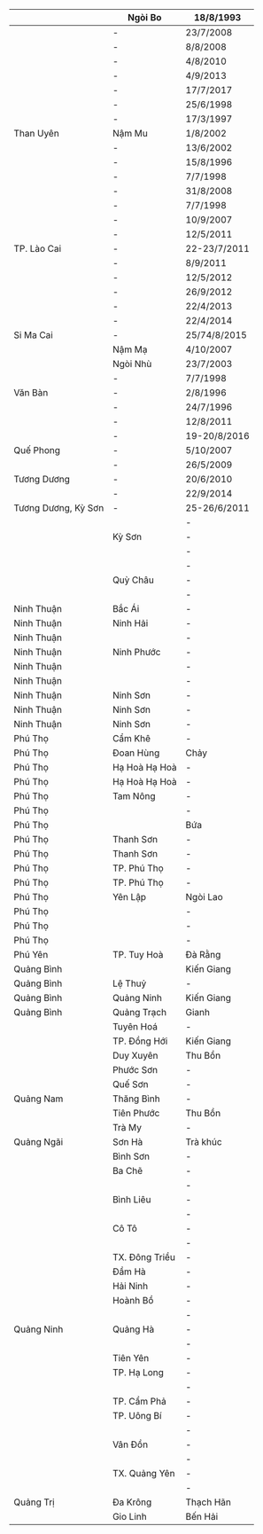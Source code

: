 |                     | Ngòi Bo   | 18/8/1993    |
|---------------------|-----------|--------------|
|                     | -         | 23/7/2008    |
|                     | -         | 8/8/2008     |
|                     | -         | 4/8/2010     |
|                     | -         | 4/9/2013     |
|                     | -         | 17/7/2017    |
|                     | -         | 25/6/1998    |
|                     | -         | 17/3/1997    |
| Than Uyên           | Nậm Mu    | 1/8/2002     |
|                     | -         | 13/6/2002    |
|                     | -         | 15/8/1996    |
|                     | -         | 7/7/1998     |
|                     | -         | 31/8/2008    |
|                     | -         | 7/7/1998     |
|                     | -         | 10/9/2007    |
|                     | -         | 12/5/2011    |
| TP. Lào Cai         | -         | 22-23/7/2011 |
|                     | -         | 8/9/2011     |
|                     | -         | 12/5/2012    |
|                     | -         | 26/9/2012    |
|                     | -         | 22/4/2013    |
|                     | -         | 22/4/2014    |
| Si Ma Cai           | -         | 25/74/8/2015 |
|                     | Nậm Mạ    | 4/10/2007    |
|                     | Ngòi Nhù  | 23/7/2003    |
|                     | -         | 7/7/1998     |
| Văn Bàn             | -         | 2/8/1996     |
|                     | -         | 24/7/1996    |
|                     | -         | 12/8/2011    |
|                     | -         | 19-20/8/2016 |
| Quế Phong           | -         | 5/10/2007    |
|                     | -         | 26/5/2009    |
| Tương Dương         | -         | 20/6/2010    |
|                     | -         | 22/9/2014    |
| Tương Dương, Kỳ Sơn | -         | 25-26/6/2011 |
|            |               | -          | 22/7/2011    |
|            | Kỳ Sơn        | -          | 24/8/2011    |
|            |               | -          | 23/6/2013    |
|            |               | -          | 21/7/2017    |
|            | Quỳ Châu      | -          | 26/9/2009    |
|            |               | -          | 14/9/2016    |
| Ninh Thuận | Bắc Ái        | -          | 15/9/2008    |
| Ninh Thuận | Ninh Hải      | -          | 25/9/1994    |
| Ninh Thuận |               | -          | 29/6/1998    |
| Ninh Thuận | Ninh Phước    | -          | 26/7/1998    |
| Ninh Thuận |               | -          | 13/11/2003   |
| Ninh Thuận |               | -          | 14/9/1995    |
| Ninh Thuận | Ninh Sơn      | -          | 29/6/1998    |
| Ninh Thuận | Ninh Sơn      | -          | 22/8/2011    |
| Ninh Thuận | Ninh Sơn      | -          | 10/10/2011   |
| Phú Thọ    | Cẩm Khê       | -          | 27/9/2005    |
| Phú Thọ    | Đoan Hùng     | Chảy       | 9/7/1995     |
| Phú Thọ    | Hạ Hoà Hạ Hoà | -          | 27/9/2005    |
| Phú Thọ    | Hạ Hoà Hạ Hoà | -          | 9/8/2008     |
| Phú Thọ    | Tam Nông      | -          | 27/9/2005    |
| Phú Thọ    |               | -          | 18/9/2005    |
| Phú Thọ    |               | Bứa        | 28/9/2005    |
| Phú Thọ    | Thanh Sơn     | -          | 24/7/2003    |
| Phú Thọ    | Thanh Sơn     | -          | 27/10/2001   |
| Phú Thọ    | TP. Phú Thọ   | -          | 22/7/2000    |
| Phú Thọ    | TP. Phú Thọ   | -          | 6/9/2007     |
| Phú Thọ    | Yên Lập       | Ngòi Lao   | 18/6/2006    |
| Phú Thọ    |               | -          | 2/9/1999     |
| Phú Thọ    |               | -          | 24/7/2003    |
| Phú Thọ    |               | -          | 20-21/9/2014 |
| Phú Yên    | TP. Tuy Hoà   | Đà Rằng    | 4/10/1993    |
| Quảng Bình |               | Kiến Giang | 8/10/1992    |
| Quảng Bình | Lệ Thuỷ       | -          | 11/10/2007   |
| Quảng Bình | Quảng Ninh    | Kiến Giang | 2/11/1999    |
| Quảng Bình | Quảng Trạch   | Gianh      | 18/3/1993    |
|            | Tuyên Hoá      | -          | 22/8/2007   |
|            | TP. Đồng Hới   | Kiến Giang | 7/10/1992   |
|            | Duy Xuyên      | Thu Bồn    | 25/12/1992  |
|            | Phước Sơn      | -          | 31/10/2007  |
|            | Quế Sơn        | -          | 10/11/1964  |
| Quảng Nam  | Thăng Bình     | -          | 10/11/1964  |
|            | Tiên Phước     | Thu Bồn    | 4/12/1999   |
|            | Trà My         | -          | 16/10/2007  |
| Quảng Ngãi | Sơn Hà         | Trà khúc   | 4/12/1999   |
|            | Bình Sơn       | -          | 4/11/2010   |
|            | Ba Chẽ         | -          | 28/6/2001   |
|            |                | -          | 5/9/1996    |
|            | Bình Liêu      | -          | 5/9/1996    |
|            |                | -          | 9/6/2005    |
|            | Cô Tô          | -          | 5/9/1996    |
|            |                | -          | 5/9/1996    |
|            | TX. Đông Triều | -          | 13/7/1994   |
|            | Đầm Hà         | -          | 30/10/2014  |
|            | Hải Ninh       | -          | 5/9/1996    |
|            | Hoành Bồ       | -          | 5/9/1996    |
|            |                | -          | 5/9/1996    |
| Quảng Ninh | Quảng Hà       | -          | 13/7/1994   |
|            |                | -          | 4/7/1998    |
|            | Tiên Yên       | -          | 5/9/1996    |
|            | TP. Hạ Long    | -          | 5/9/1996    |
|            |                | -          | 13/7/1994   |
|            | TP. Cẩm Phả    | -          | 5/9/1996    |
|            | TP. Uông Bí    | -          | 5/9/1996    |
|            |                | -          | 13/7/1994   |
|            | Vân Đồn        | -          | 5/9/1996    |
|            |                | -          | 5/9/1996    |
|            | TX. Quảng Yên  | -          | 13/7/1994   |
|            |                | -          | 4/7/1998    |
| Quảng Trị  | Đa Krông       | Thạch Hãn  | 2/11/1999   |
|            | Gio Linh       | Bến Hải    | 28/10/1992  |